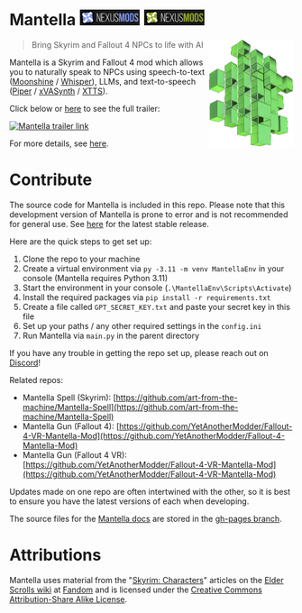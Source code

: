 # Mantella <a href="https://www.nexusmods.com/skyrimspecialedition/mods/98631" target="_blank" style="padding-right: 8px;"><img src="./img/nexus_mods_link.png" alt="Mantella Skyrim Nexus Mods link" width="auto" height="28"/></a><a href="https://www.nexusmods.com/fallout4/mods/79747" target="_blank"><img src="./img/nexus_mods_fallout4_link.png" alt="Mantella Fallout 4 Nexus Mods link" width="auto" height="28"/></a>

<img src="./img/mantella_logo_github.png" align="right" alt="Mantella logo" width="150" height="auto">

> Bring Skyrim and Fallout 4 NPCs to life with AI

Mantella is a Skyrim and Fallout 4 mod which allows you to naturally speak to NPCs using speech-to-text ([Moonshine](https://github.com/usefulsensors/moonshine) / [Whisper](https://github.com/openai/whisper)), LLMs, and text-to-speech ([Piper](https://github.com/rhasspy/piper) / [xVASynth](https://github.com/DanRuta/xVA-Synth) / [XTTS](https://www.nexusmods.com/skyrimspecialedition/mods/113445)).  

Click below or [here](https://youtu.be/FLmbd48r2Wo?si=QLe2_E1CogpxlaS1) to see the full trailer:

<a href="https://youtu.be/FLmbd48r2Wo?si=QLe2_E1CogpxlaS1
" target="_blank"><img src="./img/mantella_trailer.gif"
alt="Mantella trailer link" width="auto" height="220"/></a>

For more details, see [here](https://art-from-the-machine.github.io/Mantella/index.html).

# Contribute
The source code for Mantella is included in this repo. Please note that this development version of Mantella is prone to error and is not recommended for general use. See [here](https://www.nexusmods.com/skyrimspecialedition/mods/98631) for the latest stable release.

Here are the quick steps to get set up:

1. Clone the repo to your machine
2. Create a virtual environment via `py -3.11 -m venv MantellaEnv` in your console (Mantella requires Python 3.11)
3. Start the environment in your console (`.\MantellaEnv\Scripts\Activate`)
4. Install the required packages via `pip install -r requirements.txt`
5. Create a file called `GPT_SECRET_KEY.txt` and paste your secret key in this file
6. Set up your paths / any other required settings in the `config.ini`
7. Run Mantella via `main.py` in the parent directory

If you have any trouble in getting the repo set up, please reach out on [Discord](https://discord.gg/Q4BJAdtGUE)!

Related repos:
- Mantella Spell (Skyrim): [https://github.com/art-from-the-machine/Mantella-Spell](https://github.com/art-from-the-machine/Mantella-Spell)
- Mantella Gun (Fallout 4): [https://github.com/YetAnotherModder/Fallout-4-VR-Mantella-Mod](https://github.com/YetAnotherModder/Fallout-4-Mantella-Mod)
- Mantella Gun (Fallout 4 VR): [https://github.com/YetAnotherModder/Fallout-4-VR-Mantella-Mod](https://github.com/YetAnotherModder/Fallout-4-VR-Mantella-Mod)

Updates made on one repo are often intertwined with the other, so it is best to ensure you have the latest versions of each when developing.

The source files for the [Mantella docs](https://art-from-the-machine.github.io/Mantella) are stored in the [gh-pages branch](https://github.com/art-from-the-machine/Mantella/tree/gh-pages).

# Attributions
Mantella uses material from the "[Skyrim: Characters](https://elderscrolls.fandom.com/wiki/Category:Skyrim:_Characters)" articles on the [Elder Scrolls wiki](https://elderscrolls.fandom.com/wiki/The_Elder_Scrolls_Wiki) at [Fandom](https://www.fandom.com/) and is licensed under the [Creative Commons Attribution-Share Alike License](https://creativecommons.org/licenses/by-sa/3.0/).
